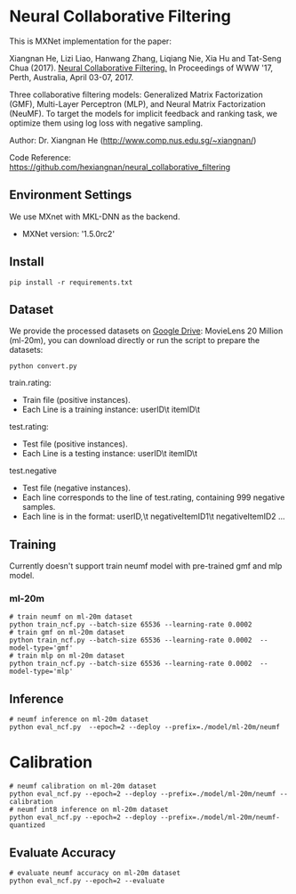 # Neural Collaborative Filtering

This is MXNet implementation for the paper:

Xiangnan He, Lizi Liao, Hanwang Zhang, Liqiang Nie, Xia Hu and Tat-Seng Chua (2017). [Neural Collaborative Filtering.](http://dl.acm.org/citation.cfm?id=3052569) In Proceedings of WWW '17, Perth, Australia, April 03-07, 2017.

Three collaborative filtering models: Generalized Matrix Factorization (GMF), Multi-Layer Perceptron (MLP), and Neural Matrix Factorization (NeuMF). To target the models for implicit feedback and ranking task, we optimize them using log loss with negative sampling. 

Author: Dr. Xiangnan He (http://www.comp.nus.edu.sg/~xiangnan/)

Code Reference: https://github.com/hexiangnan/neural_collaborative_filtering

## Environment Settings
We use MXnet with MKL-DNN as the backend. 
- MXNet version:  '1.5.0rc2'

## Install
```
pip install -r requirements.txt
```

## Dataset

We provide the processed datasets on [Google Drive](https://drive.google.com/drive/folders/1qACR_Zhc2O2W0RrazzcepM2vJeh0MMdO?usp=sharing): MovieLens 20 Million (ml-20m), you can download directly or 
run the script to prepare the datasets:
```
python convert.py 
```

train.rating: 
- Train file (positive instances).
- Each Line is a training instance: userID\t itemID\t 

test.rating:
- Test file (positive instances). 
- Each Line is a testing instance: userID\t itemID\t 

test.negative
- Test file (negative instances).
- Each line corresponds to the line of test.rating, containing 999 negative samples.  
- Each line is in the format: userID,\t negativeItemID1\t negativeItemID2 ...


## Training

Currently doesn't support train neumf model with pre-trained gmf and mlp model.

### ml-20m

```
# train neumf on ml-20m dataset
python train_ncf.py --batch-size 65536 --learning-rate 0.0002 
# train gmf on ml-20m dataset
python train_ncf.py --batch-size 65536 --learning-rate 0.0002  --model-type='gmf'
# train mlp on ml-20m dataset
python train_ncf.py --batch-size 65536 --learning-rate 0.0002  --model-type='mlp'
```

## Inference

```
# neumf inference on ml-20m dataset
python eval_ncf.py  --epoch=2 --deploy --prefix=./model/ml-20m/neumf
```

# Calibration

```
# neumf calibration on ml-20m dataset
python eval_ncf.py --epoch=2 --deploy --prefix=./model/ml-20m/neumf --calibration
# neumf int8 inference on ml-20m dataset
python eval_ncf.py --epoch=2 --deploy --prefix=./model/ml-20m/neumf-quantized
```

## Evaluate Accuracy

```
# evaluate neumf accuracy on ml-20m dataset
python eval_ncf.py --epoch=2 --evaluate 
```
